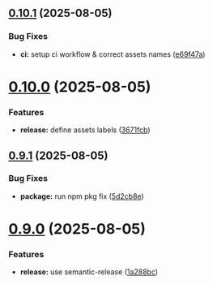 ## [0.10.1](https://github.com/FrancoisLef/enocean/compare/v0.10.0...v0.10.1) (2025-08-05)


### Bug Fixes

* **ci:** setup ci workflow & correct assets names ([e69f47a](https://github.com/FrancoisLef/enocean/commit/e69f47a6f4554cc1c1d61a6795d550a5ba8a88d2))

# [0.10.0](https://github.com/FrancoisLef/enocean/compare/v0.9.1...v0.10.0) (2025-08-05)


### Features

* **release:** define assets labels ([3671fcb](https://github.com/FrancoisLef/enocean/commit/3671fcbbac8a1e6ff5993b024cf15d5c146dc333))

## [0.9.1](https://github.com/FrancoisLef/enocean/compare/v0.9.0...v0.9.1) (2025-08-05)


### Bug Fixes

* **package:** run npm pkg fix ([5d2cb8e](https://github.com/FrancoisLef/enocean/commit/5d2cb8eba18fd37ecf0cb7f6160b738d60b4f8c5))

# [0.9.0](https://github.com/FrancoisLef/enocean/compare/v0.8.1...v0.9.0) (2025-08-05)


### Features

* **release:** use semantic-release ([1a288bc](https://github.com/FrancoisLef/enocean/commit/1a288bcb44db023330aac8d1cd254d6f13f3f673))
